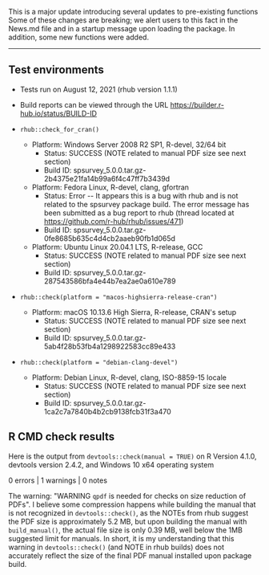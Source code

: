 This is a major update introducing several updates to pre-existing functions
Some of these changes are breaking; we alert users to this fact in the News.md file
and in a startup message upon loading the package. In addition, some 
new functions were added.

-------

## Test environments

* Tests run on August 12, 2021 (rhub version 1.1.1)

* Build reports can be viewed through the URL
https://builder.r-hub.io/status/BUILD-ID

* `rhub::check_for_cran()`
    * Platform: Windows Server 2008 R2 SP1, R-devel, 32/64 bit
        * Status: SUCCESS (NOTE related to manual PDF size see next section)
        * Build ID: spsurvey_5.0.0.tar.gz-2b4375e21fa14b99a6f4c47ff7b3439d
    * Platform: Fedora Linux, R-devel, clang, gfortran
        * Status: Error -- It appears this is a bug with rhub and
        is not related to the spsurvey package build. The error message
        has been submitted as a bug report to rhub (thread located at 
        https://github.com/r-hub/rhub/issues/471)
        * Build ID: spsurvey_5.0.0.tar.gz-0fe8685b635c4d4cb2aaeb90fb1d065d
    * Platform: Ubuntu Linux 20.04.1 LTS, R-release, GCC
        * Status: SUCCESS (NOTE related to manual PDF size see next section)
        * Build ID: spsurvey_5.0.0.tar.gz-287543586bfa4e44b7ea2ae0a610e789
        
* `rhub::check(platform = "macos-highsierra-release-cran")`
    * Platform: macOS 10.13.6 High Sierra, R-release, CRAN's setup
        * Status: SUCCESS (NOTE related to manual PDF size see next section)
        * Build ID: spsurvey_5.0.0.tar.gz-5ab4f28b53fb4a1298922583cc89e433
        
* `rhub::check(platform = "debian-clang-devel")`
    * Platform: Debian Linux, R-devel, clang, ISO-8859-15 locale
        * Status: SUCCESS (NOTE related to manual PDF size see next section)
        * Build ID: spsurvey_5.0.0.tar.gz-1ca2c7a7840b4b2cb9138fcb31f3a470

## R CMD check results

Here is the output from `devtools::check(manual = TRUE)` on R Version 4.1.0,
devtools version 2.4.2, and Windows 10 x64 operating system

0 errors | 1 warnings | 0 notes

The warning: "WARNING `qpdf` is needed for checks on size reduction of PDFs". I
believe some compression happens while building the manual that is not recognized
in `devtools::check()`, as the NOTEs from rhub suggest the PDF size is approximately 
5.2 MB, but upon building the manual with `build_manual()`, the actual file size is
only 0.39 MB, well below the 1MB suggested limit for manuals. In short, it is my understanding that this
warning in `devtools::check()` (and NOTE in rhub builds) does not accurately
reflect the size of the final PDF manual installed upon package build.

